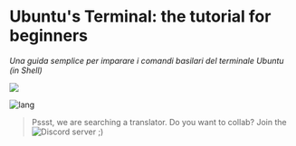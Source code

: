 # Ubuntu's Terminal: the tutorial for beginners
*Una guida semplice per imparare i comandi basilari del terminale Ubuntu (in Shell)*

<a href="https://github.com/RealRoti/Ubuntu-Terminal-For-Beginners/blob/main/tutorial.md"> <img src="https://img.shields.io/badge/CLICCA%20QUI%20PER%20LEGGERE%20IL%20tutorial-informational?logo=read-the-docs&style=for-the-badge"> </a>

![lang](https://camo.githubusercontent.com/324833bbbccd9d46ff9fd40d99ab3e309e4f4177bc797e56f70fbeddae942d9a/68747470733a2f2f696d672e736869656c64732e696f2f62616467652f2532302546302539462538372541452546302539462538372542392d4954414c49414e2d696e616374697665)

> Pssst, we are searching a translator. Do you want to collab? Join the ![Discord server](https://dsc.gg/roti) ;)
